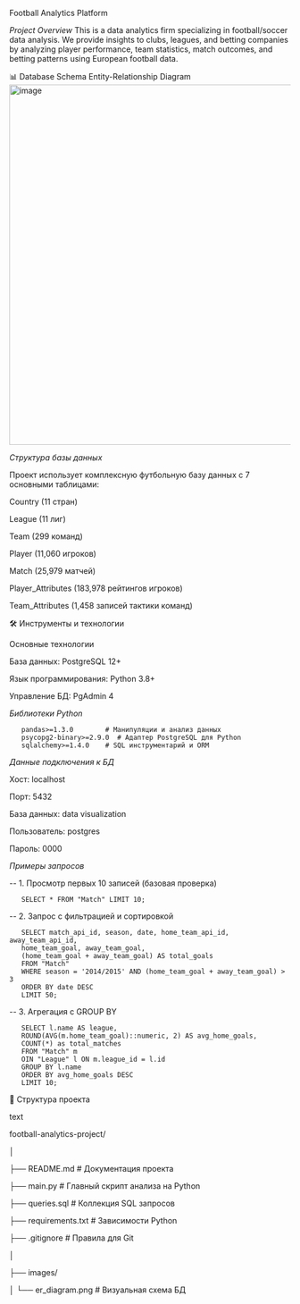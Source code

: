 Football Analytics Platform

*Project Overview*
This is a data analytics firm specializing in football/soccer data analysis. We provide insights to clubs, leagues, and betting companies by analyzing player performance, team statistics, match outcomes, and betting patterns using European football data.

📊 Database Schema
Entity-Relationship Diagram
<img width="974" height="645" alt="image" src="https://github.com/user-attachments/assets/f0014bad-09a5-43cf-be48-7f57ba920604" />


*Структура базы данных*

Проект использует комплексную футбольную базу данных с 7 основными таблицами:

Country (11 стран)

League (11 лиг)

Team (299 команд)

Player (11,060 игроков)

Match (25,979 матчей)

Player_Attributes (183,978 рейтингов игроков)

Team_Attributes (1,458 записей тактики команд)

🛠️ Инструменты и технологии

Основные технологии

База данных: PostgreSQL 12+

Язык программирования: Python 3.8+

Управление БД: PgAdmin 4


*Библиотеки Python*


       pandas>=1.3.0        # Манипуляции и анализ данных
       psycopg2-binary>=2.9.0  # Адаптер PostgreSQL для Python
       sqlalchemy>=1.4.0    # SQL инструментарий и ORM

*Данные подключения к БД*

Хост: localhost

Порт: 5432

База данных: data visualization

Пользователь: postgres

Пароль: 0000

*Примеры запросов*

-- 1. Просмотр первых 10 записей (базовая проверка)

       SELECT * FROM "Match" LIMIT 10;

-- 2. Запрос с фильтрацией и сортировкой

       SELECT match_api_id, season, date, home_team_api_id, away_team_api_id,
       home_team_goal, away_team_goal,
       (home_team_goal + away_team_goal) AS total_goals
       FROM "Match"
       WHERE season = '2014/2015' AND (home_team_goal + away_team_goal) > 3
       ORDER BY date DESC
       LIMIT 50;

-- 3. Агрегация с GROUP BY

       SELECT l.name AS league,
       ROUND(AVG(m.home_team_goal)::numeric, 2) AS avg_home_goals,
       COUNT(*) as total_matches
       FROM "Match" m
       OIN "League" l ON m.league_id = l.id
       GROUP BY l.name
       ORDER BY avg_home_goals DESC
       LIMIT 10;

📁 Структура проекта

text

football-analytics-project/

│

├── README.md                 # Документация проекта

├── main.py                  # Главный скрипт анализа на Python

├── queries.sql              # Коллекция SQL запросов

├── requirements.txt         # Зависимости Python

├── .gitignore              # Правила для Git

│

├── images/

│   └── er_diagram.png      # Визуальная схема БД
